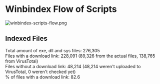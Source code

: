 # Winbindex Flow of Scripts

![winbindex-scripts-flow.png](winbindex-scripts-flow.png)

## Indexed Files

<!--FileStats-->
Total amount of exe, dll and sys files: 276,305  
Files with a download link: 228,091 (89,326 from the actual files, 138,765 from VirusTotal)  
Files without a download link: 48,214 (48,214 weren't uploaded to VirusTotal, 0 weren't checked yet)  
% of files with a download link: 82.6  
<!--/FileStats-->
